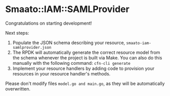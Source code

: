 # Smaato::IAM::SAMLProvider

Congratulations on starting development!

Next steps:

1. Populate the JSON schema describing your resource, `smaato-iam-samlprovider.json`
2. The RPDK will automatically generate the correct resource model from the
   schema whenever the project is built via Make.
   You can also do this manually with the following command: `cfn-cli generate`
3. Implement your resource handlers by adding code to provision your resources in your resource handler's methods.

Please don't modify files `model.go and main.go`, as they will be automatically overwritten.
